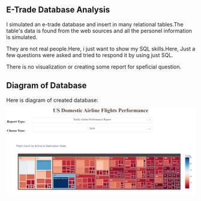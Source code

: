 ## E-Trade Database Analysis
I simulated an e-trade database and insert in many relational tables.The table's data is found from the web sources and all the personel information is simulated.

They are not real people.Here, i just want to show my SQL skills.Here, Just a  few questions were asked and tried to respond it by using just SQL.

There is no visualization or creating some report for speficial question.

## Diagram of Database

Here is diagram of created database:

![alt text](https://github.com/bozanomer/US-Domestic-Airline-Flights-Performance/blob/main/Visualizations/Choloromap.PNG)
